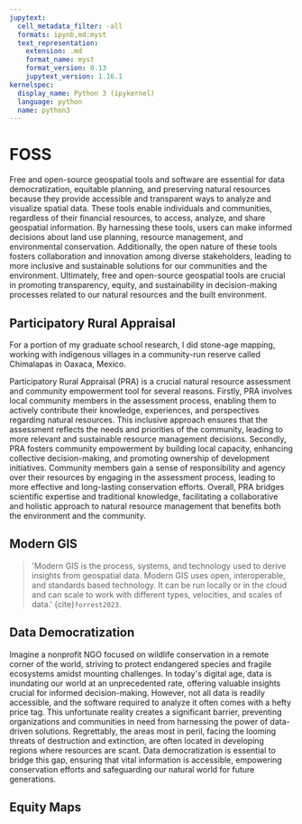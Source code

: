 ```yaml
---
jupytext:
  cell_metadata_filter: -all
  formats: ipynb,md:myst
  text_representation:
    extension: .md
    format_name: myst
    format_version: 0.13
    jupytext_version: 1.16.1
kernelspec:
  display_name: Python 3 (ipykernel)
  language: python
  name: python3
---
```


# FOSS

Free and open-source geospatial tools and software are essential for data democratization, equitable planning, and preserving natural resources because they provide accessible and transparent ways to analyze and visualize spatial data. These tools enable individuals and communities, regardless of their financial resources, to access, analyze, and share geospatial information. By harnessing these tools, users can make informed decisions about land use planning, resource management, and environmental conservation. Additionally, the open nature of these tools fosters collaboration and innovation among diverse stakeholders, leading to more inclusive and sustainable solutions for our communities and the environment. Ultimately, free and open-source geospatial tools are crucial in promoting transparency, equity, and sustainability in decision-making processes related to our natural resources and the built environment.

## Participatory Rural Appraisal
For a portion of my graduate school research, I did stone-age mapping, working with indigenous villages in a community-run reserve called Chimalapas in Oaxaca, Mexico. 

Participatory Rural Appraisal (PRA) is a crucial natural resource assessment and community empowerment tool for several reasons. Firstly, PRA involves local community members in the assessment process, enabling them to actively contribute their knowledge, experiences, and perspectives regarding natural resources. This inclusive approach ensures that the assessment reflects the needs and priorities of the community, leading to more relevant and sustainable resource management decisions. Secondly, PRA fosters community empowerment by building local capacity, enhancing collective decision-making, and promoting ownership of development initiatives. Community members gain a sense of responsibility and agency over their resources by engaging in the assessment process, leading to more effective and long-lasting conservation efforts. Overall, PRA bridges scientific expertise and traditional knowledge, facilitating a collaborative and holistic approach to natural resource management that benefits both the environment and the community.

## Modern GIS

>'Modern GIS is the process, systems, and technology used to derive insights from geospatial data. Modern GIS
uses open, interoperable, and standards based technology. It can be run locally or in the cloud and can scale to
work with different types, velocities, and scales of data.' {cite}`forrest2023`.

## Data Democratization
Imagine a nonprofit NGO focused on wildlife conservation in a remote corner of the world, striving to protect endangered species and fragile ecosystems amidst mounting challenges. In today's digital age, data is inundating our world at an unprecedented rate, offering valuable insights crucial for informed decision-making. However, not all data is readily accessible, and the software required to analyze it often comes with a hefty price tag. This unfortunate reality creates a significant barrier, preventing organizations and communities in need from harnessing the power of data-driven solutions. Regrettably, the areas most in peril, facing the looming threats of destruction and extinction, are often located in developing regions where resources are scant. Data democratization is essential to bridge this gap, ensuring that vital information is accessible, empowering conservation efforts and safeguarding our natural world for future generations.

## Equity Maps
